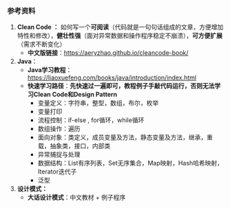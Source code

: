 
### 参考资料

1. **Clean Code ：** 如何写一个**可阅读**（代码就是一句句话组成的文章，方便增加特性和修改），**健壮性强**（面对异常数据和操作程序稳定不崩溃），**可方便扩展**（需求不断变化）
	- **中文版链接**：https://aeryzhao.github.io/cleancode-book/
2. **Java**：
	- **Java学习教程**：https://liaoxuefeng.com/books/java/introduction/index.html
	- **快速学习路径**：**先快速过一遍即可，教程例子手敲代码运行，否则无法学习Clean Code和Design Pattern**
		- 变量定义：字符串，整型，数组，布尔，枚举
		- 变量打印
		- 流程控制：if-else , for循环，while循环
		- 数组操作：遍历
		- 面向对象：类定义，成员变量及方法，静态变量及方法，继承，重载，抽象类，接口，内部类
		- 异常捕捉与处理
		- 数据结构：List有序列表，Set无序集合，Map映射，Hash哈希映射，Iterator迭代子
		- 泛型
3. **设计模式：**
	- **大话设计模式**：中文教材 + 例子程序
